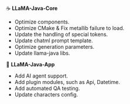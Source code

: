 ☕️ __LLaMA-Java-Core__

- Optimize components.
- Optimize CMake & Fix metallib failure to load.
- Update the handling of special tokens.
- Update chatml prompt template.
- Optimize generation parameters.
- Update llama-java libs.

🤖 __LLaMA-Java-App__

- Add AI agent support.
- Add plugin modules, such as Api, Datetime.
- Add automated QA testing.
- Update characters config.
